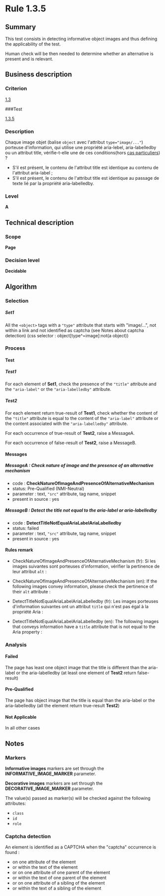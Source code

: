 # Rule 1.3.5

## Summary

This test consists in detecting informative object images and thus defining the applicability of the test.

Human check will be then needed to determine whether an alternative is present and is relevant.

## Business description

### Criterion

[1.3](http://references.modernisation.gouv.fr/rgaa/criteres.html#crit-1-3)

###Test

[1.3.5](http://references.modernisation.gouv.fr/rgaa/criteres.html#test-1-3-5)

### Description

Chaque image objet (balise `object` avec l'attribut `type="image/..."`) porteuse d'information, qui utilise une propri&eacute;t&eacute; aria-lebel, aria-labelledby ou un attribut title, v&eacute;rifie-t-elle une de ces conditions(hors <a href="http://references.modernisation.gouv.fr/rgaa/cas-particuliers.html#cp-1-3" title="Cas particuliers pour le crit&egrave;re 1.3">cas particuliers</a>) ? 
 
 * S'il est présent, le contenu de l'attribut title est identique au contenu de l'attribut aria-label ; 
 * S'il est présent, le contenu de l'attribut title est identique au passage de texte lié par la propriété aria-labelledby.

### Level

**A**

## Technical description

### Scope

**Page**

### Decision level

**Decidable**

## Algorithm

### Selection

##### Set1

All the `<object>` tags with a `"type"` attribute that starts with "image/...", not within a link and not identified as captcha (see Notes about captcha detection)  (css selector : object[type^=image]:not(a object))

### Process

#### Test

##### Test1

For each element of **Set1**, check the presence of the `"title"` attribute and the `"aria-label"` or the `"aria-labelledby"` attribute.

##### Test2

For each element return true-result of **Test1**, check whether the content of the `"title"` attribute is equal to the content of the `"aria-label"` attribute or the content associated with the `"aria-labelledby"` attribute.

For each occurrence of true-result of **Test2**, raise a MessageA.

For each occurrence of false-result of **Test2**, raise a MessageB.

#### Messages

##### MessageA : Check nature of image and the presence of an alternative mechanism

-    code : **CheckNatureOfImageAndPresenceOfAlternativeMechanism** 
-    status: Pre-Qualified (NMI-Neutral)
-    parameter : text, `"src"` attribute, tag name, snippet
-    present in source : yes

##### MessageB : Detect the title not equal to the aria-label or aria-labelledby

-    code : **DetectTitleNotEqualAriaLabelAriaLabelledby** 
-    status: failed
-    parameter : text, `"src"` attribute, tag name, snippet
-    present in source : yes

#### Rules remark

 * CheckNatureOfImageAndPresenceOfAlternativeMechanism (fr): Si les images suivantes sont porteuses d&#39;information, v&eacute;rifier la pertinence de leur attribut <code>alt</code> : 
 * CheckNatureOfImageAndPresenceOfAlternativeMechanism (en): If the following images convey information, please check the pertinence of their <code>alt</code> attribute : 

 * DetectTitleNotEqualAriaLabelAriaLabelledby (fr): Les images porteuses d&#39;information suivantes ont un attribut <code>title</code> qui n'est pas &eacute;gal à la propri&eacute;t&eacute; Aria :
 * DetectTitleNotEqualAriaLabelAriaLabelledby (en): The following images that conveys information have a <code>title</code> attribute that is not equal to the Aria property :

### Analysis

#### Failed

The page has least one object image that the title is different than the aria-label or the aria-labelledby (at least one element of **Test2** return false-result)

#### Pre-Qualified

The page has object image that the title is equal than the aria-label or the aria-labelledby (all the element return true-result **Test2**)

#### Not Applicable 

In all other cases

## Notes

### Markers 

**Informative images** markers are set through the **INFORMATIVE_IMAGE_MARKER** parameter.

**Decorative images** markers are set through the **DECORATIVE_IMAGE_MARKER** parameter.

The value(s) passed as marker(s) will be checked against the following attributes:

- `class`
- `id`
- `role`

### Captcha detection

An element is identified as a CAPTCHA when the "captcha" occurrence is found :

- on one attribute of the element
- or within the text of the element
- or on one attribute of one parent of the element
- or within the text of one parent of the element
- or on one attribute of a sibling of the element
- or within the text of a sibling of the element
